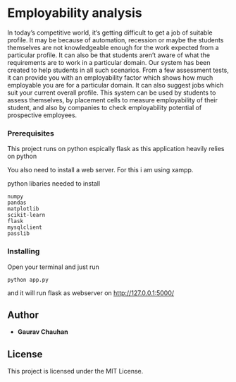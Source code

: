 # Employability analysis

In today’s competitive world, it’s getting difficult to get a job of suitable profile. It may be because
of automation, recession or maybe the students themselves are not knowledgeable enough for
the work expected from a particular profile. It can also be that students aren’t aware of what the
requirements are to work in a particular domain. Our system has been created to help students
in all such scenarios. From a few assessment tests, it can provide you with an employability
factor which shows how much employable you are for a particular domain. It
can also suggest jobs which suit your current overall profile. This system can be used by students
to assess themselves, by placement cells to measure employability of their student, and also by
companies to check employability potential of prospective employees.

### Prerequisites

This project runs on python espically flask as this application heavily relies on python


You also need to install a web server. For this i am using xampp.

python libaries needed to install 


```
numpy
pandas
matplotlib
scikit-learn
flask
mysqlclient
passlib
```

### Installing

Open your terminal and just run 

```
python app.py
```

and it will run flask as webserver on http://127.0.0.1:5000/

## Author

* **Gaurav Chauhan**

## License

This project is licensed under the MIT License.
